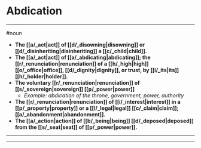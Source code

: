 # Abdication
---
#noun
- **The [[a/_act|act]] of [[d/_disowning|disowning]] or [[d/_disinheriting|disinheriting]] a [[c/_child|child]].**
- **The [[a/_act|act]] of [[a/_abdicating|abdicating]]; the [[r/_renunciation|renunciation]] of a [[h/_high|high]] [[o/_office|office]], [[d/_dignity|dignity]], or trust, by [[i/_its|its]] [[h/_holder|holder]].**
- **The voluntary [[r/_renunciation|renunciation]] of [[s/_sovereign|sovereign]] [[p/_power|power]]**
	- _Example: abdication of the throne, government, power, authority_
- **The [[r/_renunciation|renunciation]] of [[i/_interest|interest]] in a [[p/_property|property]] or a [[l/_legal|legal]] [[c/_claim|claim]]; [[a/_abandonment|abandonment]].**
- **The [[a/_action|action]] of [[b/_being|being]] [[d/_deposed|deposed]] from the [[s/_seat|seat]] of [[p/_power|power]].**
---
---

